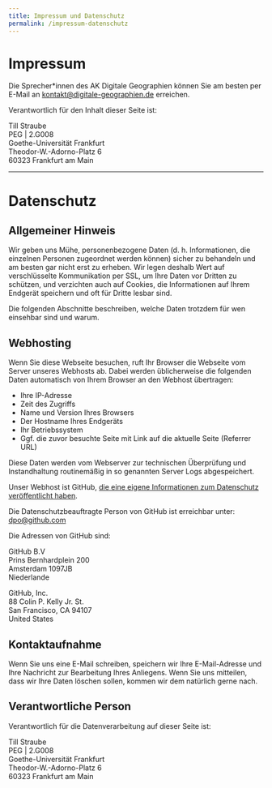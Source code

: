 ```yaml
---
title: Impressum und Datenschutz
permalink: /impressum-datenschutz
---
```


# Impressum

Die Sprecher\*innen des AK Digitale Geographien können Sie am besten per E-Mail an <kontakt@digitale-geographien.de> erreichen.

Verantwortlich für den Inhalt dieser Seite ist:

Till Straube  
PEG | 2.G008  
Goethe-Universität Frankfurt  
Theodor-W.-Adorno-Platz 6  
60323 Frankfurt am Main

---

# Datenschutz

## Allgemeiner Hinweis

Wir geben uns Mühe, personenbezogene Daten (d. h. Informationen, die einzelnen Personen zugeordnet werden können) sicher zu behandeln und am besten gar nicht erst zu erheben. Wir legen deshalb Wert auf verschlüsselte Kommunikation per SSL, um Ihre Daten vor Dritten zu schützen, und verzichten auch auf Cookies, die Informationen auf Ihrem Endgerät speichern und oft für Dritte lesbar sind.

Die folgenden Abschnitte beschreiben, welche Daten trotzdem für wen einsehbar sind und warum.

## Webhosting

Wenn Sie diese Webseite besuchen, ruft Ihr Browser die Webseite vom Server unseres Webhosts ab. Dabei werden üblicherweise die folgenden Daten automatisch von Ihrem Browser an den Webhost übertragen:

- Ihre IP-Adresse
- Zeit des Zugriffs
- Name und Version Ihres Browsers
- Der Hostname Ihres Endgeräts
- Ihr Betriebssystem
- Ggf. die zuvor besuchte Seite mit Link auf die aktuelle Seite (Referrer URL)

Diese Daten werden vom Webserver zur technischen Überprüfung und Instandhaltung routinemäßig in so genannten Server Logs abgespeichert.

Unser Webhost ist GitHub, [die eine eigene Informationen zum Datenschutz veröffentlicht haben](https://docs.github.com/de/site-policy/privacy-policies/github-general-privacy-statement).

Die Datenschutzbeauftragte Person von GitHub ist erreichbar unter: <dpo@github.com>

Die Adressen von GitHub sind:

GitHub B.V  
Prins Bernhardplein 200  
Amsterdam 1097JB  
Niederlande

GitHub, Inc.  
88 Colin P. Kelly Jr. St.  
San Francisco, CA 94107  
United States

## Kontaktaufnahme

Wenn Sie uns eine E-Mail schreiben, speichern wir Ihre E-Mail-Adresse und Ihre Nachricht zur Bearbeitung Ihres Anliegens. Wenn Sie uns mitteilen, dass wir Ihre Daten löschen sollen, kommen wir dem natürlich gerne nach.

## Verantwortliche Person

Verantwortlich für die Datenverarbeitung auf dieser Seite ist:

Till Straube  
PEG | 2.G008  
Goethe-Universität Frankfurt  
Theodor-W.-Adorno-Platz 6  
60323 Frankfurt am Main
